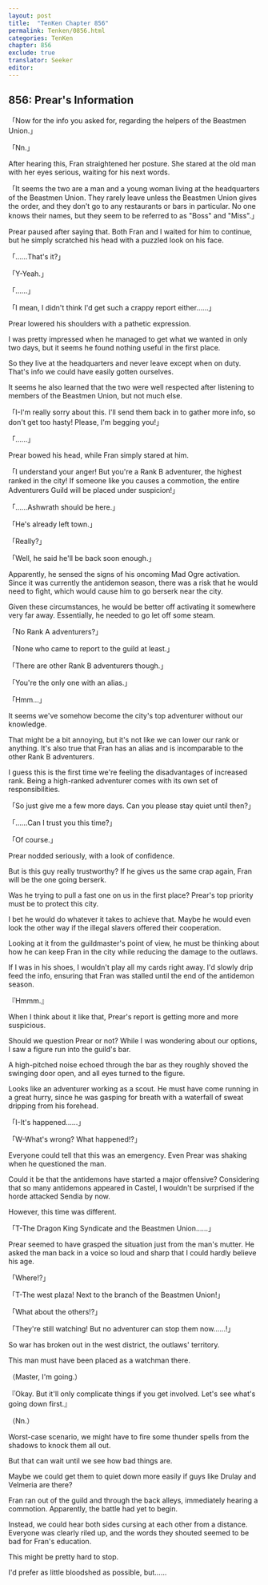 ```yaml
---
layout: post
title:  "TenKen Chapter 856"
permalink: Tenken/0856.html
categories: TenKen
chapter: 856
exclude: true
translator: Seeker
editor: 
---
```

<h2>856: Prear's Information</h2>

「Now for the info you asked for, regarding the helpers of the Beastmen Union.」

「Nn.」

 After hearing this, Fran straightened her posture. She stared at the old man with her eyes serious, waiting for his next words.

「It seems the two are a man and a young woman living at the headquarters of the Beastmen Union. They rarely leave unless the Beastmen Union gives the order, and they don't go to any restaurants or bars in particular. No one knows their names, but they seem to be referred to as "Boss" and "Miss".」

 Prear paused after saying that. Both Fran and I waited for him to continue, but he simply scratched his head with a puzzled look on his face.

「……That's it?」

「Y-Yeah.」

「……」

「I mean, I didn't think I'd get such a crappy report either……」

 Prear lowered his shoulders with a pathetic expression.

 I was pretty impressed when he managed to get what we wanted in only two days, but it seems he found nothing useful in the first place.

 So they live at the headquarters and never leave except when on duty. That's info we could have easily gotten ourselves.

 It seems he also learned that the two were well respected after listening to members of the Beastmen Union, but not much else.

「I-I'm really sorry about this. I'll send them back in to gather more info, so don't get too hasty! Please, I'm begging you!」

「……」

 Prear bowed his head, while Fran simply stared at him.

「I understand your anger! But you're a Rank B adventurer, the highest ranked in the city! If someone like you causes a commotion, the entire Adventurers Guild will be placed under suspicion!」

「……Ashwrath should be here.」

「He's already left town.」

「Really?」

「Well, he said he'll be back soon enough.」

 Apparently, he sensed the signs of his oncoming Mad Ogre activation. Since it was currently the antidemon season, there was a risk that he would need to fight, which would cause him to go berserk near the city.

 Given these circumstances, he would be better off activating it somewhere very far away. Essentially, he needed to go let off some steam.

「No Rank A adventurers?」

「None who came to report to the guild at least.」

「There are other Rank B adventurers though.」

「You're the only one with an alias.」

「Hmm…」

 It seems we've somehow become the city's top adventurer without our knowledge.

 That might be a bit annoying, but it's not like we can lower our rank or anything. It's also true that Fran has an alias and is incomparable to the other Rank B adventurers.

 I guess this is the first time we're feeling the disadvantages of increased rank. Being a high-ranked adventurer comes with its own set of responsibilities.

「So just give me a few more days. Can you please stay quiet until then?」

「……Can I trust you this time?」

「Of course.」

 Prear nodded seriously, with a look of confidence.

 But is this guy really trustworthy? If he gives us the same crap again, Fran will be the one going berserk.

 Was he trying to pull a fast one on us in the first place? Prear's top priority must be to protect this city.

 I bet he would do whatever it takes to achieve that. Maybe he would even look the other way if the illegal slavers offered their cooperation.

 Looking at it from the guildmaster's point of view, he must be thinking about how he can keep Fran in the city while reducing the damage to the outlaws.

 If I was in his shoes, I wouldn't play all my cards right away. I'd slowly drip feed the info, ensuring that Fran was stalled until the end of the antidemon season.

『Hmmm.』

 When I think about it like that, Prear's report is getting more and more suspicious.

 Should we question Prear or not? While I was wondering about our options, I saw a figure run into the guild's bar.

 A high-pitched noise echoed through the bar as they roughly shoved the swinging door open, and all eyes turned to the figure.

 Looks like an adventurer working as a scout. He must have come running in a great hurry, since he was gasping for breath with a waterfall of sweat dripping from his forehead.

「I-It's happened……」

「W-What's wrong? What happened!?」

 Everyone could tell that this was an emergency. Even Prear was shaking when he questioned the man.

 Could it be that the antidemons have started a major offensive? Considering that so many antidemons appeared in Castel, I wouldn't be surprised if the horde attacked Sendia by now.

 However, this time was different.

「T-The Dragon King Syndicate and the Beastmen Union……」

 Prear seemed to have grasped the situation just from the man's mutter. He asked the man back in a voice so loud and sharp that I could hardly believe his age.

「Where!?」

「T-The west plaza! Next to the branch of the Beastmen Union!」

「What about the others!?」

「They're still watching! But no adventurer can stop them now……!」

 So war has broken out in the west district, the outlaws' territory.

 This man must have been placed as a watchman there.

（Master, I'm going.）

『Okay. But it'll only complicate things if you get involved. Let's see what's going down first.』

（Nn.）

 Worst-case scenario, we might have to fire some thunder spells from the shadows to knock them all out.

 But that can wait until we see how bad things are.

 Maybe we could get them to quiet down more easily if guys like Drulay and Velmeria are there?

 Fran ran out of the guild and through the back alleys, immediately hearing a commotion. Apparently, the battle had yet to begin.

 Instead, we could hear both sides cursing at each other from a distance. Everyone was clearly riled up, and the words they shouted seemed to be bad for Fran's education.

 This might be pretty hard to stop.

 I'd prefer as little bloodshed as possible, but……




